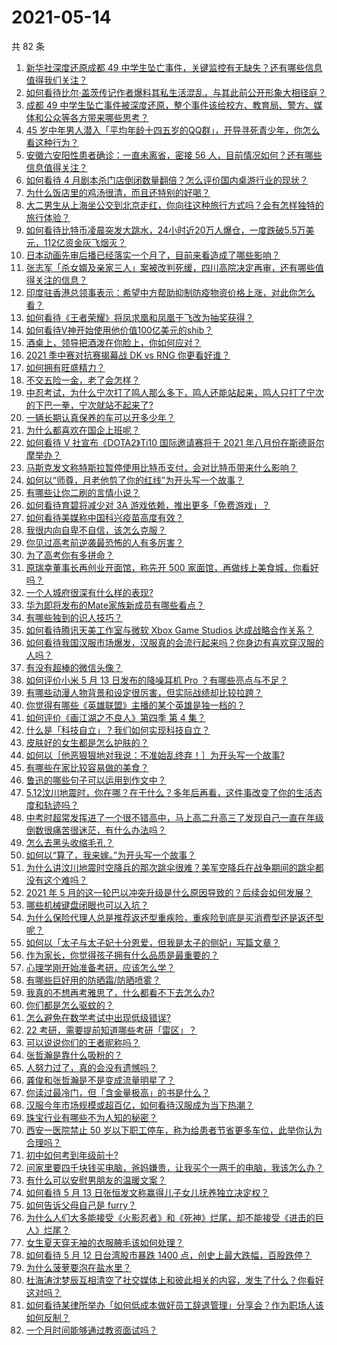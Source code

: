 # 2021-05-14

共 82 条

<!-- BEGIN -->
<!-- 最后更新时间 Fri May 14 2021 08:22:53 GMT+0800 (China Standard Time) -->

1. [新华社深度还原成都 49
   中学生坠亡事件，关键监控有无缺失？还有哪些信息值得我们关注？](https://www.zhihu.com/question/459149724)
2. [如何看待比尔·盖茨传记作者爆料其私生活混乱，与其此前公开形象大相径庭？](https://www.zhihu.com/question/459168945)
3. [成都 49
   中学生坠亡事件被深度还原，整个事件该给校方、教育局、警方、媒体和公众等各方带来哪些思考？](https://www.zhihu.com/question/459211214)
4. [45
   岁中年男人潜入「平均年龄十四五岁的QQ群」，开导寻死青少年，你怎么看这种行为？](https://www.zhihu.com/question/458209073)
5. [安徽六安阳性患者确诊：一直未离省，密接 56
   人，目前情况如何？还有哪些信息值得关注？](https://www.zhihu.com/question/459216973)
6. [如何看待 4
   月剧本杀门店倒闭数量翻倍？怎么评价国内桌游行业的现状？](https://www.zhihu.com/question/459180058)
7. [为什么饭店里的鸡汤很清，而且还特别的好喝？](https://www.zhihu.com/question/437783371)
8. [大二男生从上海坐公交到北京走红，你向往这种旅行方式吗？会有怎样独特的旅行体验？](https://www.zhihu.com/question/459203090)
9. [如何看待比特币凌晨突发大跳水，24小时近20万人爆仓，一度跌破5.5万美元，112亿资金灰飞烟灭？](https://www.zhihu.com/question/458814331)
10. [日本动画先审后播已经落实一个月了，目前来看造成了哪些影响？](https://www.zhihu.com/question/459030813)
11. [张志军「杀女婿及亲家三人」案被改判死缓，四川高院决定再审，还有哪些值得关注的信息？](https://www.zhihu.com/question/459168017)
12. [印度驻香港总领事表示：希望中方帮助抑制防疫物资价格上涨，对此你怎么看？](https://www.zhihu.com/question/459219198)
13. [如何看待《王者荣耀》将凤求凰和凤凰于飞改为抽奖获得？](https://www.zhihu.com/question/459185231)
14. [如何看待V神开始使用他价值100亿美元的shib？](https://www.zhihu.com/question/459141863)
15. [酒桌上，领导把酒泼在你脸上，你如何应对？](https://www.zhihu.com/question/438684200)
16. [2021 季中赛对抗赛揭幕战 DK vs RNG 你更看好谁？](https://www.zhihu.com/question/459201355)
17. [如何拥有旺盛精力？](https://www.zhihu.com/question/21671881)
18. [不交五险一金，老了会怎样？](https://www.zhihu.com/question/383748418)
19. [中忍考试，为什么宁次打了鸣人那么多下，鸣人还能站起来，鸣人只打了宁次的下巴一拳，宁次就站不起来了?](https://www.zhihu.com/question/458394330)
20. [一辆长期认真保养的车可以开多少年？](https://www.zhihu.com/question/42018659)
21. [为什么都喜欢在国企上班呢？](https://www.zhihu.com/question/435520812)
22. [如何看待 V 社宣布《DOTA2》Ti10 国际邀请赛将于 2021
    年八月份在斯德哥尔摩举办？](https://www.zhihu.com/question/459019776)
23. [马斯克发文称特斯拉暂停使用比特币支付，会对比特币带来什么影响？](https://www.zhihu.com/question/459161438)
24. [如何以“师尊，月老他剪了你的红线”为开头写一个故事？](https://www.zhihu.com/question/444729919)
25. [有哪些让你二刷的言情小说？](https://www.zhihu.com/question/354691177)
26. [如何看待育碧将减少对 3A 游戏依赖，推出更多「免费游戏」？](https://www.zhihu.com/question/459085211)
27. [如何看待美媒称中国科兴疫苗高度有效？](https://www.zhihu.com/question/459164049)
28. [我很内向自卑不自信，该怎么克服？](https://www.zhihu.com/question/454924026)
29. [你见过高考前逆袭最恐怖的人有多厉害？](https://www.zhihu.com/question/283917753)
30. [为了高考你有多拼命？](https://www.zhihu.com/question/265601359)
31. [原瑞幸董事长再创业开面馆，称先开 500
    家面馆，再做线上美食城，你看好吗？](https://www.zhihu.com/question/459077352)
32. [一个人城府很深有什么样的表现?](https://www.zhihu.com/question/30478446)
33. [华为即将发布的Mate家族新成员有哪些看点？](https://www.zhihu.com/question/459213568)
34. [有哪些独到的识人技巧？](https://www.zhihu.com/question/47908341)
35. [如何看待腾讯天美工作室与微软 Xbox Game Studios
    达成战略合作关系？](https://www.zhihu.com/question/459182008)
36. [如何看待我国汉服市场爆发，汉服真的会流行起来吗？你身边有喜欢穿汉服的人吗？](https://www.zhihu.com/question/459183624)
37. [有没有超棒的微信头像？](https://www.zhihu.com/question/432712007)
38. [如何评价小米 5 月 13 日发布的降噪耳机 Pro
    ？有哪些亮点与不足？](https://www.zhihu.com/question/458684897)
39. [有哪些动漫人物背景和设定很厉害，但实际战绩却比较拉跨？](https://www.zhihu.com/question/450292431)
40. [你觉得有哪些《英雄联盟》主播的某个英雄是独一档的？](https://www.zhihu.com/question/458263223)
41. [如何评价《画江湖之不良人》第四季 第 4 集？](https://www.zhihu.com/question/459183650)
42. [什么是「科技自立」？我们如何实现科技自立？](https://www.zhihu.com/question/458853728)
43. [皮肤好的女生都是怎么护肤的？](https://www.zhihu.com/question/378731108)
44. [如何以［他恶狠狠地对我说：不准始乱终弃！］为开头写一个故事?](https://www.zhihu.com/question/458410036)
45. [有哪些在家比较容易做的美食？](https://www.zhihu.com/question/351273101)
46. [鲁迅的哪些句子可以运用到作文中？](https://www.zhihu.com/question/333279136)
47. [5.12汶川地震时，你在哪？在干什么？多年后再看，这件事改变了你的生活态度和轨迹吗？](https://www.zhihu.com/question/459026072)
48. [中考时超常发挥进了一个很不错高中，马上高二升高三了发现自己一直在年级倒数很痛苦很迷茫，有什么办法吗？](https://www.zhihu.com/question/458421713)
49. [怎么去黑头收缩毛孔？](https://www.zhihu.com/question/24903292)
50. [如何以“算了，我来嫁。”为开头写一个故事？](https://www.zhihu.com/question/453317026)
51. [为什么讲汶川地震时空降兵的那次跳伞很难？美军空降兵在战争期间的跳伞都没有这个难吗？](https://www.zhihu.com/question/35656689)
52. [2021 年 5
    月的这一轮巴以冲突升级是什么原因导致的？后续会如何发展？](https://www.zhihu.com/question/459004922)
53. [哪些机械键盘闭眼也可以入坑？](https://www.zhihu.com/question/380566492)
54. [为什么保险代理人总是推荐返还型重疾险，重疾险到底是买消费型还是返还型呢？](https://www.zhihu.com/question/326513838)
55. [如何以「太子与太子妃十分恩爱，但我是太子的侧妃」写篇文章？](https://www.zhihu.com/question/443793653)
56. [作为家长，你觉得孩子拥有什么品质是最重要的？](https://www.zhihu.com/question/458325713)
57. [心理学刚开始准备考研，应该怎么学？](https://www.zhihu.com/question/458669949)
58. [有哪些巨好用的防晒霜/防晒喷雾？](https://www.zhihu.com/question/268591519)
59. [我真的不想再考雅思了，什么都看不下去怎么办?](https://www.zhihu.com/question/348158667)
60. [你们都是怎么驱蚊的？](https://www.zhihu.com/question/321811888)
61. [怎么避免在数学考试中出现低级错误?](https://www.zhihu.com/question/453348798)
62. [22 考研，需要提前知道哪些考研「雷区」？](https://www.zhihu.com/question/448380449)
63. [可以说说你们的王者昵称吗？](https://www.zhihu.com/question/442206137)
64. [张哲瀚是靠什么吸粉的？](https://www.zhihu.com/question/458902092)
65. [人努力过了，真的会没有遗憾吗？](https://www.zhihu.com/question/456328273)
66. [龚俊和张哲瀚是不是变成流量明星了？](https://www.zhihu.com/question/458177200)
67. [你读过最冷门，但「含金量极高」的书是什么？](https://www.zhihu.com/question/438708854)
68. [汉服今年市场规模或超百亿，如何看待汉服成为当下热潮？](https://www.zhihu.com/question/459160852)
69. [珠宝行业有哪些不为人知的秘密？](https://www.zhihu.com/question/59084436)
70. [西安一医院禁止 50
    岁以下职工停车，称为给患者节省更多车位，此举你认为合理吗？](https://www.zhihu.com/question/459024549)
71. [初中如何考到年级前十?](https://www.zhihu.com/question/353434774)
72. [问家里要四千块钱买电脑，爸妈嫌贵，让我买个一两千的电脑，我该怎么办？](https://www.zhihu.com/question/438760685)
73. [有什么可以安慰男朋友的温暖文案？](https://www.zhihu.com/question/451064358)
74. [如何看待 5 月 13 日张恒发文称赢得儿子女儿抚养独立决定权？](https://www.zhihu.com/question/459149865)
75. [如何告诉父母自己是 furry？](https://www.zhihu.com/question/444555641)
76. [为什么人们大多能接受《火影忍者》和《死神》烂尾，却不能接受《进击的巨人》烂尾？](https://www.zhihu.com/question/453988761)
77. [女生夏天穿无袖的衣服腋毛该如何处理？](https://www.zhihu.com/question/49147353)
78. [如何看待 5 月 12 日台湾股市暴跌 1400
    点，创史上最大跌幅，百股跌停？](https://www.zhihu.com/question/459028790)
79. [为什么菠萝要泡在盐水里？](https://www.zhihu.com/question/441723737)
80. [杜海涛沈梦辰互相清空了社交媒体上和彼此相关的内容，发生了什么？你看好这对吗？](https://www.zhihu.com/question/459091147)
81. [如何看待某律所举办「如何低成本做好员工辞退管理」分享会？作为职场人该如何反制？](https://www.zhihu.com/question/459085788)
82. [一个月时间能够通过教资面试吗？](https://www.zhihu.com/question/450116108)

<!-- END -->
